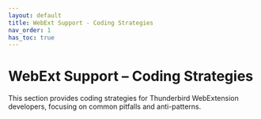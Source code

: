 ```yaml
---
layout: default
title: WebExt Support - Coding Strategies
nav_order: 1
has_toc: true
---
```


# WebExt Support – Coding Strategies

This section provides coding strategies for Thunderbird WebExtension developers, focusing on common pitfalls and anti-patterns.
